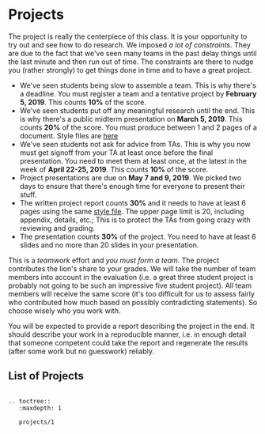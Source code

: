 # Projects

The project is really the centerpiece of this class. It is your opportunity to try out and see how to do research. We imposed *a lot of constraints*. They are due to the fact that we've seen many teams in the past delay things until the last minute and then run out of time. The constraints are there to nudge you (rather strongly) to get things done in time and to have a great project.

* We've seen students being slow to assemble a team. This is why
  there's a deadline. You must register a team and a tentative project
  by **February 5, 2019**. This counts **10%** of the score.
* We've seen students put off any meaningful research until the
  end. This is why there's a public midterm presentation on **March 5,
  2019**. This counts **20%** of the score. You must produce between 1
  and 2 pages of a document. Style files are [here](media/latex.zip)
* We've seen students not ask for advice from TAs. This is why you now
  must get signoff from your TA at least once before the final
  presentation. You need to meet them at least once, at the latest in
  the week of **April 22-25, 2019**. This counts **10%** of the score.
* Project presentations are due on **May 7 and 9, 2019**. We picked
  two days to ensure that there's enough time for everyone to present
  their stuff.
* The written project report counts **30%** and it needs to have at
  least 6 pages using the same [style file](media/latex.zip). The
  upper page limit is 20, including appendix, details, etc.; This is
  to protect the TAs from going crazy with reviewing and grading.
* The presentation counts **30%** of the project. You need to have at
  least 6 slides and no more than 20 slides in your presentation.

This is a *teamwork* effort and *you must form a team*. The project
contributes the lion's share to your grades. We will take the number
of team members into account in the evaluation (i.e. a great three
student project is probably not going to be such an impressive five
student project). All team members will receive the same score (it's
too difficult for us to assess fairly who contributed how much based
on possibly contradicting statements). So choose wisely who you work
with.

You will be expected to provide a report describing the project in the
end. It should describe your work in a reproducible manner, i.e. in
enough detail that someone competent could take the report and
regenerate the results (after some work but no guesswork) reliably.

## List of Projects


```eval_rst

.. toctree::
   :maxdepth: 1

   projects/1
```

